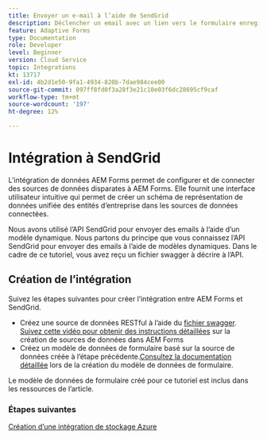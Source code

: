 ```yaml
---
title: Envoyer un e-mail à l’aide de SendGrid
description: Déclencher un email avec un lien vers le formulaire enregistré
feature: Adaptive Forms
type: Documentation
role: Developer
level: Beginner
version: Cloud Service
topic: Integrations
kt: 13717
exl-id: 4b2d1e50-9fa1-4934-820b-7dae984cee00
source-git-commit: 097ff8fd0f3a28f3e21c10e03f6dc28695cf9caf
workflow-type: tm+mt
source-wordcount: '197'
ht-degree: 12%

---
```


# Intégration à SendGrid

L’intégration de données AEM Forms permet de configurer et de connecter des sources de données disparates à AEM Forms. Elle fournit une interface utilisateur intuitive qui permet de créer un schéma de représentation de données unifiée des entités d’entreprise dans les sources de données connectées.

Nous avons utilisé l’API SendGrid pour envoyer des emails à l’aide d’un modèle dynamique. Nous partons du principe que vous connaissez l’API SendGrid pour envoyer des emails à l’aide de modèles dynamiques. Dans le cadre de ce tutoriel, vous avez reçu un fichier swagger à décrire à l’API.

## Création de l’intégration

Suivez les étapes suivantes pour créer l’intégration entre AEM Forms et SendGrid.

* Créez une source de données RESTful à l’aide du [fichier swagger](./assets/SendGridWithDynamicTemplate.yaml). [Suivez cette vidéo pour obtenir des instructions détaillées](https://experienceleague.adobe.com/docs/experience-manager-learn/forms/ic-web-channel-tutorial/parttwo.html) sur la création de sources de données dans AEM Forms
* Créez un modèle de données de formulaire basé sur la source de données créée à l’étape précédente.[Consultez la documentation détaillée](https://experienceleague.adobe.com/docs/experience-manager-cloud-service/content/forms/integrate/use-form-data-model/create-form-data-models.html) lors de la création du modèle de données de formulaire.

Le modèle de données de formulaire créé pour ce tutoriel est inclus dans les ressources de l’article.

### Étapes suivantes

[Création d’une intégration de stockage Azure](./create-fdm.md)
